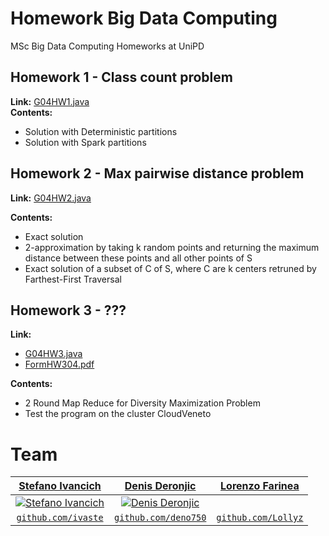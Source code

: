 # Homework Big Data Computing
MSc Big Data Computing Homeworks at UniPD

## Homework 1 - Class count problem
**Link:** [G04HW1.java](https://github.com/ivaste/HomeworkBigData/blob/master/src/main/java/G04HW1.java)  
**Contents:**
 - Solution with Deterministic partitions
 - Solution with Spark partitions

 ## Homework 2 - Max pairwise distance problem
**Link:** [G04HW2.java](https://github.com/ivaste/HomeworkBigData/blob/master/src/main/java/G04HW2.java)  

**Contents:**
 - Exact solution
 - 2-approximation by taking k random points and returning the maximum distance between these points and all other points of S
 - Exact solution of a subset of C of S, where C are k centers retruned by Farthest-First Traversal
 
 ## Homework 3 - ???
**Link:**
 - [G04HW3.java](https://github.com/ivaste/HomeworkBigData/blob/master/src/main/java/G04HW3.java)  
 - [FormHW304.pdf](https://github.com/ivaste/HomeworkBigData/blob/master/FormHW304.pdf)  
 
**Contents:**
 - 2 Round Map Reduce for Diversity Maximization Problem
 - Test the program on the cluster CloudVeneto
 
 # Team
 | <a href="https://stefanoivancich.com" target="_blank">**Stefano Ivancich**</a> | <a href="https://github.com/deno750" target="_blank">**Denis Deronjic**</a> | <a href="https://github.com/Lollyz" target="_blank">**Lorenzo Farinea**</a> |
| :---: |:---:|:---:|
| [![Stefano Ivancich](https://avatars1.githubusercontent.com/u/36710626?s=200&v=4)](https://stefanoivancich.com)    | [![Denis Deronjic](https://avatars1.githubusercontent.com/u/28018184?s=200&v=4)](https://github.com/deno750) |    | [![Lorenzo Farinea](https://avatars0.githubusercontent.com/u/50866711?s=200&v=4)](https://github.com/Lollyz) |
| <a href="https://github.com/ivaste" target="_blank">`github.com/ivaste`</a> | <a href="https://github.com/deno750" target="_blank">`github.com/deno750`</a> | <a href="https://github.com/Lollyz" target="_blank">`github.com/Lollyz`</a> |
